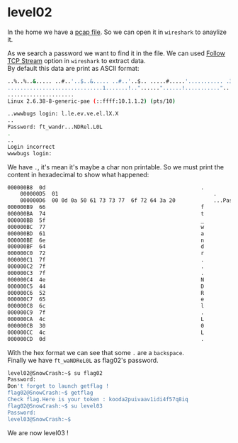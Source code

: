 # level02

In the home we have a [pcap file](https://www.endace.com/learn/what-is-a-pcap-file). So we can open it in `wireshark` to anaylize it.  

As we search a password we want to find it in the file. We can used [Follow TCP Stream](https://www.wireshark.org/docs/wsug_html_chunked/ChAdvFollowStreamSection.html) option in `wireshark` to extract data.  
By default this data are print as ASCII format:  

```bash
..%..%..&..... ..#..'..$..&..... ..#..'..$.. .....#.....'........... .38400,38400....#.SodaCan:0....'..DISPLAY.SodaCan:0......xterm.........."........!........"..".....b........b....	B.
..............................1.......!.."......"......!..........."........"..".............	..
.....................
Linux 2.6.38-8-generic-pae (::ffff:10.1.1.2) (pts/10)

..wwwbugs login: l.le.ev.ve.el.lX.X
..
Password: ft_wandr...NDRel.L0L
.
..
Login incorrect
wwwbugs login: 
```

We have `.`, it's mean it's maybe a char non printable. So we must print the content in hexadecimal to show what happened:  

```bash
000000B8  0d                                                 .
    000000D5  01                                                 .
    000000D6  00 0d 0a 50 61 73 73 77  6f 72 64 3a 20            ...Passw ord: 
000000B9  66                                                 f
000000BA  74                                                 t
000000BB  5f                                                 _
000000BC  77                                                 w
000000BD  61                                                 a
000000BE  6e                                                 n
000000BF  64                                                 d
000000C0  72                                                 r
000000C1  7f                                                 .
000000C2  7f                                                 .
000000C3  7f                                                 .
000000C4  4e                                                 N
000000C5  44                                                 D
000000C6  52                                                 R
000000C7  65                                                 e
000000C8  6c                                                 l
000000C9  7f                                                 .
000000CA  4c                                                 L
000000CB  30                                                 0
000000CC  4c                                                 L
000000CD  0d                                                 .
```

With the hex format we can see that some `.` are a `backspace`.  
Finally we have `ft_waNDReL0L` as flag02's password.  

```bash
level02@SnowCrash:~$ su flag02
Password: 
Don't forget to launch getflag !
flag02@SnowCrash:~$ getflag
Check flag.Here is your token : kooda2puivaav1idi4f57q8iq
flag02@SnowCrash:~$ su level03
Password: 
level03@SnowCrash:~$
```

We are now level03 !

